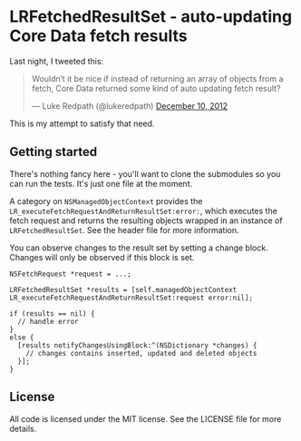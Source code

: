 # LRFetchedResultSet - auto-updating Core Data fetch results

Last night, I tweeted this:

<blockquote class="twitter-tweet"><p>Wouldn’t it be nice if instead of returning an array of objects from a fetch, Core Data returned some kind of auto updating fetch result?</p>&mdash; Luke Redpath (@lukeredpath) <a href="https://twitter.com/lukeredpath/status/277934596811804673" data-datetime="2012-12-10T00:35:46+00:00">December 10, 2012</a></blockquote>
<script src="//platform.twitter.com/widgets.js" charset="utf-8"></script>

This is my attempt to satisfy that need.

## Getting started

There's nothing fancy here - you'll want to clone the submodules so you can run the tests. It's just one file at the moment.

A category on `NSManagedObjectContext` provides the `LR_executeFetchRequestAndReturnResultSet:error:`, which executes the fetch request and returns the resulting objects wrapped in an instance of `LRFetchedResultSet`. See the header file for more information.

You can observe changes to the result set by setting a change block. Changes will only be observed if this block is set.

```objc
NSFetchRequest *request = ...;

LRFetchedResultSet *results = [self.managedObjectContext LR_executeFetchRequestAndReturnResultSet:request error:nil];

if (results == nil) {
  // handle error
}
else {
  [results notifyChangesUsingBlock:^(NSDictionary *changes) {
    // changes contains inserted, updated and deleted objects
  }];
}
```

## License

All code is licensed under the MIT license. See the LICENSE file for more details.
